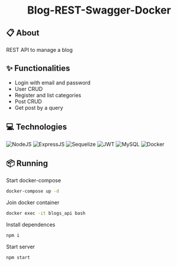 <h1 align="center" height="700">
  Blog-REST-Swagger-Docker
</h1>

## 📋 About
REST API to manage a blog

## ✨ Functionalities 
- Login with email and password
- User CRUD
- Register and list categories
- Post CRUD
- Get post by a query

## 💻 Technologies
![NodeJS](https://img.shields.io/badge/Node.js-43853D?style=for-the-badge&logo=node.js&logoColor=white)
![ExpressJS](https://img.shields.io/badge/Express.js-black?style=for-the-badge&logo=express)
![Sequelize](https://img.shields.io/badge/Sequelize-0C3E6F?style=for-the-badge&logo=sequelize)
![JWT](https://img.shields.io/badge/JWT-fb015b?style=for-the-badge&logo=JSONWebTokens)
![MySQL](https://img.shields.io/badge/MySQL-1C1C1C?style=for-the-badge&logo=mysql)
![Docker](https://img.shields.io/badge/docker%20-%230db7ed.svg?&style=for-the-badge&logo=docker&logoColor=white)

## 📦 Running
Start docker-compose
```bash
docker-compose up -d
```
Join docker container
```bash
docker exec -it blogs_api bash
```
Install dependences
```bash
npm i
```
Start server
```bash
npm start
```

